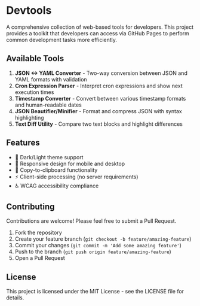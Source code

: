 # Devtools

A comprehensive collection of web-based tools for developers. This project provides a toolkit that developers can access via GitHub Pages to perform common development tasks more efficiently.

## Available Tools

1. **JSON <-> YAML Converter** - Two-way conversion between JSON and YAML formats with validation
2. **Cron Expression Parser** - Interpret cron expressions and show next execution times
3. **Timestamp Converter** - Convert between various timestamp formats and human-readable dates
4. **JSON Beautifier/Minifier** - Format and compress JSON with syntax highlighting
5. **Text Diff Utility** - Compare two text blocks and highlight differences

## Features

- 🌙 Dark/Light theme support
- 📱 Responsive design for mobile and desktop
- 🔄 Copy-to-clipboard functionality
- ⚡ Client-side processing (no server requirements)
- ♿ WCAG accessibility compliance

## Contributing

Contributions are welcome! Please feel free to submit a Pull Request.

1. Fork the repository
2. Create your feature branch (`git checkout -b feature/amazing-feature`)
3. Commit your changes (`git commit -m 'Add some amazing feature'`)
4. Push to the branch (`git push origin feature/amazing-feature`)
5. Open a Pull Request

## License

This project is licensed under the MIT License - see the LICENSE file for details.
